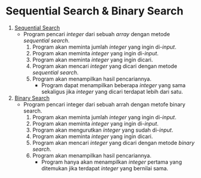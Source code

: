 # Sequential Search & Binary Search

1. [Sequential Search](https://github.com/nyferin/kuliah_asd/blob/main/searching/sequentialSearch.c)
    - Program pencari _integer_ dari sebuah _array_ dengan metode _sequential search_.
        1. Program akan meminta jumlah _integer_ yang ingin di-_input_.
        2. Program akan meminta _integer_ yang ingin di-_input_.
        3. Program akan meminta _integer_ yang ingin dicari.
        4. Program akan mencari _integer_ yang dicari dengan metode _sequential search_.
        5. Program akan menampilkan hasil pencariannya.
            - Program dapat menampilkan beberapa _integer_ yang sama sekaligus jika _integer_ yang dicari terdapat lebih dari satu.
2. [Binary Search](https://github.com/nyferin/kuliah_asd/blob/main/searching/binarySearch.c)
    - Program pencari integer dari sebuah arrah dengan metofe binary search. 
        1. Program akan meminta jumlah _integer_ yang ingin di-_input_.
        2. Program akan meminta _integer_ yang ingin di-_input_.
        3. Program akan mengurutkan _integer_ yang sudah di-_input_.
        4. Program akan meminta _integer_ yang ingin dicari.
        5. Program akan mencari _integer_ yang dicari dengan metode _binary search_.
        6. Program akan menampilkan hasil pencariannya.
            - Program hanya akan menampilkan _integer_ pertama yang ditemukan jika terdapat _integer_ yang bernilai sama.
